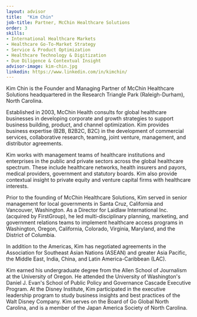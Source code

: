 ```yaml
---
layout: advisor
title:  "Kim Chin"
job-title: Partner, McChin Healthcare Solutions
order: 3
skills: 
- International Healthcare Markets
- Healthcare Go-To-Market Strategy
- Service & Product Optimization
- Healthcare Technology & Digitization
- Due Diligence & Contextual Insight
advisor-image: kim-chin.jpg
linkedin: https://www.linkedin.com/in/kimchin/
---
```

Kim Chin is the Founder and Managing Partner of McChin Healthcare Solutions headquartered in the Research Triangle Park (Raleigh-Durham), North Carolina.

Established in 2003, McChin Health consults for global healthcare businesses in developing corporate and growth strategies to support business building, product, and channel optimization. Kim provides business expertise (B2B, B2B2C, B2C) in the development of commercial services, collaborative research, teaming, joint venture, management, and distributor agreements.

Kim works with management teams of healthcare institutions and enterprises in the public and private sectors across the global healthcare spectrum. These include healthcare networks, health insurers and payors, medical providers, government and statutory boards. Kim also provide contextual insight to private equity and venture capital firms with healthcare interests.

Prior to the founding of McChin Healthcare Solutions, Kim served in senior management for local governments in Santa Cruz, California and Vancouver, Washington. As a Director for Laidlaw International Inc. (acquired by FirstGroup), he led multi-disciplinary planning, marketing, and government relations teams to implement healthcare access programs in Washington, Oregon, California, Colorado, Virginia, Maryland, and the District of Columbia.

In addition to the Americas, Kim has negotiated agreements in the Association for Southeast Asian Nations (ASEAN) and greater Asia Pacific, the Middle East, India, China, and Latin America-Caribbean (LAC).

Kim earned his undergraduate degree from the Allen School of Journalism at the University of Oregon. He attended the University of Washington's Daniel J. Evan's School of Public Policy and Governance Cascade Executive Program. At the Disney Institute, Kim participated in the executive leadership program to study business insights and best practices of the Walt Disney Company. Kim serves on the Board of Go Global North Carolina, and is a member of the Japan America Society of North Carolina.
